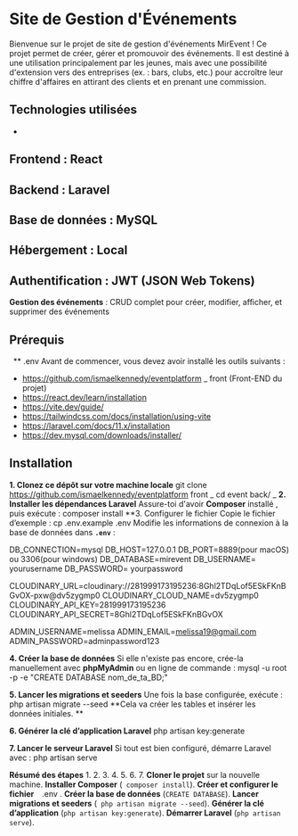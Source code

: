 # Site de Gestion d'Événements
Bienvenue sur le projet de site de gestion d'événements MirEvent ! Ce projet permet de créer, gérer
et promouvoir des événements. Il est destiné à une utilisation principalement par les jeunes, mais
avec une possibilité d'extension vers des entreprises (ex. : bars, clubs, etc.) pour accroître leur chiffre
d'affaires en attirant des clients et en prenant une commission.
## Technologies utilisées
-
**Frontend** : React
-
**Backend** : Laravel
-
**Base de données** : MySQL
-
**Hébergement** : Local
-
**Authentification** : JWT (JSON Web Tokens)
-
**Gestion des événements** : CRUD complet pour créer, modifier, afficher, et supprimer des
événements
## Prérequis
`
`**
.env
Avant de commencer, vous devez avoir installé les outils suivants :
- https://github.com/ismaelkennedy/eventplatform
_
front (Front-END du projet)
- https://react.dev/learn/installation
- https://vite.dev/guide/
- https://tailwindcss.com/docs/installation/using-vite
- https://laravel.com/docs/11.x/installation
- https://dev.mysql.com/downloads/installer/
## Installation
**1. Clonez ce dépôt sur votre machine locale**
git clone https://github.com/ismaelkennedy/eventplatform
front
_
cd event
back/
_
**2. Installer les dépendances Laravel**
Assure-toi d'avoir **Composer** installé
, puis exécute :
composer install
**3. Configurer le fichier
Copie le fichier d’exemple :
cp .env.example .env
Modifie les informations de connexion à la base de données dans **`
.env
`** :

DB_CONNECTION=mysql
DB_HOST=127.0.0.1
DB_PORT=8889(pour macOS) ou 3306(pour windows)
DB_DATABASE=mirevent
DB_USERNAME= yourusername
DB_PASSWORD= yourpassword

CLOUDINARY_URL=cloudinary://281999173195236:8Ghl2TDqLof5ESkFKnBGvOX-pxw@dv5zygmp0
CLOUDINARY_CLOUD_NAME=dv5zygmp0
CLOUDINARY_API_KEY=281999173195236
CLOUDINARY_API_SECRET=8Ghl2TDqLof5ESkFKnBGvOX

ADMIN_USERNAME=melissa
ADMIN_EMAIL=melissa19@gmail.com
ADMIN_PASSWORD=adminpassword123

**4. Créer la base de données**
Si elle n'existe pas encore, crée-la manuellement avec **phpMyAdmin** ou en ligne de commande :
mysql -u root -p -e "CREATE DATABASE nom_de_ta_BD;"

**5. Lancer les migrations et seeders**
Une fois la base configurée, exécute :
php artisan migrate --seed
**Cela va créer les tables et insérer les données initiales.
**

**6. Générer la clé d’application Laravel**
php artisan key:generate

**7. Lancer le serveur Laravel**
Si tout est bien configuré, démarre Laravel avec :
php artisan serve

**Résumé des étapes**
1.
2.
3.
4.
5.
6.
7.
**Cloner le projet** sur la nouvelle machine.
**Installer Composer** (`
composer install`).
**Créer et configurer le fichier
`
`**
.env
.
**Créer la base de données** (`CREATE DATABASE`).
**Lancer migrations et seeders** (`
php artisan migrate --seed`).
**Générer la clé d’application** (`
php artisan key:generate
`).
**Démarrer Laravel** (`
php artisan serve
`).